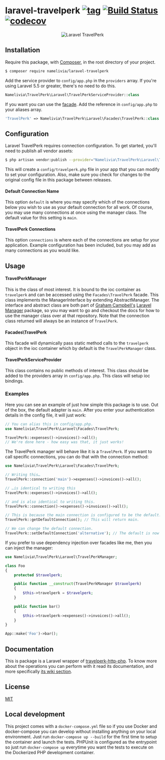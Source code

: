 # laravel-travelperk [![tag](https://img.shields.io/github/tag/namelivia/laravel-travelperk.svg)](https://github.com/namelivia/laravel-travelperk/releases) [![Build Status](https://travis-ci.org/namelivia/laravel-travelperk.svg?branch=master)](https://travis-ci.org/namelivia/laravel-travelperk) [![codecov](https://codecov.io/gh/namelivia/laravel-travelperk/branch/master/graph/badge.svg)](https://codecov.io/gh/namelivia/laravel-travelperk)

<p align="center">
  <img src="https://user-images.githubusercontent.com/1571416/89100898-508ea880-d3fb-11ea-8bc8-7f6a9e9b71c0.png" alt="Laravel TravelPerk" />
</p>

## Installation

Require this package, with [Composer](https://getcomposer.org/), in the root directory of your project.

```bash
$ composer require namelivia/laravel-travelperk
```

Add the service provider to `config/app.php` in the `providers` array. If you're using Laravel 5.5 or greater, there's no need to do this.

```php
Namelivia\TravelPerk\Laravel\TravelPerkServiceProvider::class
```

If you want you can use the [facade](http://laravel.com/docs/facades). Add the reference in `config/app.php` to your aliases array.

```php
'TravelPerk' => Namelivia\TravelPerk\Laravel\Facades\TravelPerk::class
```

## Configuration

Laravel TravelPerk requires connection configuration. To get started, you'll need to publish all vendor assets:

```bash
$ php artisan vendor:publish --provider="Namelivia\TravelPerk\Laravel\TravelPerkServiceProvider"
```

This will create a `config/travelperk.php` file in your app that you can modify to set your configuration. Also, make sure you check for changes to the original config file in this package between releases.

#### Default Connection Name

This option `default` is where you may specify which of the connections below you wish to use as your default connection for all work. Of course, you may use many connections at once using the manager class. The default value for this setting is `main`.

#### TravelPerk Connections

This option `connections` is where each of the connections are setup for your application. Example configuration has been included, but you may add as many connections as you would like.

## Usage

#### TravelPerkManager

This is the class of most interest. It is bound to the ioc container as `travelperk` and can be accessed using the `Facades\TravelPerk` facade. This class implements the ManagerInterface by extending AbstractManager. The interface and abstract class are both part of
[Graham Campbell's](https://github.com/GrahamCampbell) [Laravel Manager](https://github.com/GrahamCampbell/Laravel-Manager) package, so you may want to go and checkout the docs for how to use the manager class over at that repository. Note that the connection class
returned will always be an instance of `TravelPerk`.

#### Facades\TravelPerk

This facade will dynamically pass static method calls to the `travelperk` object in the ioc container which by default is the `TravelPerkManager` class.

#### TravelPerkServiceProvider

This class contains no public methods of interest. This class should be added to the providers array in `config/app.php`. This class will setup ioc bindings.

### Examples

Here you can see an example of just how simple this package is to use. Out of the box, the default adapter is `main`. After you enter your authentication details in the config file, it will just work:

```php
// You can alias this in config/app.php.
use Namelivia\TravelPerk\Laravel\Facades\TravelPerk;

TravelPerk::expenses()->invoices()->all();
// We're done here - how easy was that, it just works!
```

The TravelPerk manager will behave like it is a `TravelPerk`. If you want to call specific connections, you can do that with the connection method:

```php
use Namelivia\TravelPerk\Laravel\Facades\TravelPerk;

// Writing this…
TravelPerk::connection('main')->expenses()->invoices()->all();

// …is identical to writing this
TravelPerk::expenses()->invoices()->all();

// and is also identical to writing this.
TravelPerk::connection()->expenses()->invoices()->all();

// This is because the main connection is configured to be the default.
TravelPerk::getDefaultConnection(); // This will return main.

// We can change the default connection.
TravelPerk::setDefaultConnection('alternative'); // The default is now alternative.
```

If you prefer to use dependency injection over facades like me, then you can inject the manager:

```php
use Namelivia\TravelPerk\Laravel\TravelPerkManager;

class Foo
{
    protected $travelperk;

    public function __construct(TravelPerkManager $travelperk)
    {
        $this->travelperk = $travelperk;
    }

    public function bar()
    {
        $this->travelperk->expenses()->invoices()->all();
    }
}

App::make('Foo')->bar();
```

## Documentation

This is package is a Laravel wrapper of [travelperk-http-php](https://github.com/namelivia/travelperk-http-php). To know more about the operations you can perform with it read its documentation, and more specifically [its wiki section](https://github.com/namelivia/travelperk-http-php/wiki).

## License

[MIT](LICENSE)

## Local development

This project comes with a `docker-compose.yml` file so if you use Docker and docker-compose you can develop without installing anything on your local environment. Just run `docker-compose up --build` for the first time to setup the container and launch the tests. PHPUnit is configured as the entrypoint so just run `docker-compose up` everytime you want the tests to execute on the Dockerized PHP development container.
